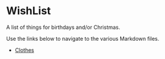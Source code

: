 # WishList

A list of things for birthdays and/or Christmas.

Use the links below to navigate to the various Markdown files.

- [Clothes](clothes.md)


